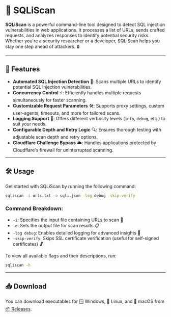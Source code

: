 # 🚀 SQLiScan  
**SQLiScan** is a powerful command-line tool designed to detect SQL injection vulnerabilities in web applications. It processes a list of URLs, sends crafted requests, and analyzes responses to identify potential security risks. Whether you're a security researcher or a developer, SQLiScan helps you stay one step ahead of attackers. 🔒  

---

## 🌟 Features  
- **Automated SQL Injection Detection** 🤖: Scans multiple URLs to identify potential SQL injection vulnerabilities.  
- **Concurrency Control** ⚡: Efficiently handles multiple requests simultaneously for faster scanning.  
- **Customizable Request Parameters** 🛠️: Supports proxy settings, custom user-agents, timeouts, and more for tailored scans.  
- **Logging Support** 📝: Offers different verbosity levels (`info`, `debug`, etc.) to suit your needs.  
- **Configurable Depth and Retry Logic** 🔍: Ensures thorough testing with adjustable scan depth and retry options.  
- **Cloudflare Challenge Bypass** 🌥️: Handles applications protected by Cloudflare's firewall for uninterrupted scanning.  

---

## 🛠️ Usage  
Get started with SQLiScan by running the following command:  

```sh
sqliscan -i urls.txt -o sqli.json -log debug -skip-verify
```  

### Command Breakdown:  
- `-i`: Specifies the input file containing URLs to scan 📂  
- `-o`: Sets the output file for scan results 📋  
- `-log debug`: Enables detailed logging for advanced insights 🧐  
- `-skip-verify`: Skips SSL certificate verification (useful for self-signed certificates) 🔓  

To view all available flags and their descriptions, run:  
```sh
sqliscan -h
```

---

## 📥 Download

You can download executables for 🪟 Windows, 🐧 Linux, and 🍎 macOS from [📦 Releases](../../releases).
